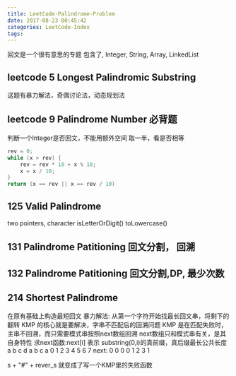 ```yaml
---
title: LeetCode-Palindrome-Problem
date: 2017-08-23 00:45:42
categories: LeetCode-Index
tags:
---
```

回文是一个很有意思的专题
包含了, Integer, String, Array, LinkedList

## leetcode 5 Longest Palindromic Substring
这题有暴力解法，奇偶讨论法，动态规划法

## leetcode 9 Palindrome Number 必背题
判断一个Integer是否回文，不能用额外空间
取一半，看是否相等

```java
rev = 0;
while (x > rev) {
    rev = rev * 10 + x % 10;
    x = x / 10;
}
return (x == rev || x == rev / 10)
```
## 125 Valid Palindrome
two pointers, character isLetterOrDigit() toLowercase()

## 131 Palindrome Patitioning 回文分割， 回溯

## 132 Palindrome Patitioning 回文分割,DP, 最少次数

## 214 Shortest Palindrome
在原有基础上构造最短回文
暴力解法: 从第一个字符开始找最长回文串，将剩下的翻转
KMP 的核心就是要解决，字串不匹配后的回溯问题
KMP 是在匹配失败时，主串不回溯，而只需要模式串按照next数组回溯
next数组只和模式串有关，是其自身特性
求next函数:next[i] 表示 substring(0,i)的真前缀，真后缀最长公共长度
      a b c d a b c a
      0 1 2 3 4 5 6 7
next: 0 0 0 0 1 2 3 1

s + "#" + rever_s 就变成了写一个KMP里的失败函数



